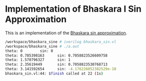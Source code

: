 # Implementation of Bhaskara I Sin Approximation

This is an implementation of the [Bhaskara sin approximation](https://datagenetics.com/blog/july12019/index.html).

```bash
/workspace/bhaskara_sine # iverilog bhaskara_sin.vl
/workspace/bhaskara_sine # ./a.out
theta: 0        sin: 0
theta: 0.785398163      sin: 0.7058823526609758
theta: 1.570796327      sin: 1
theta: 2.35619449       sin: 0.7058823530768713
theta: 3.141592654      sin: -4.176226052382529e-10
bhaskara_sin.vl:44: $finish called at 22 (1s)
```
